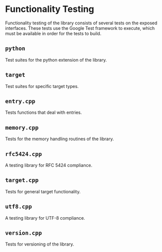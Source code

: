 # Functionality Testing

Functionality testing of the library consists of several tests on the
exposed interfaces. These tests use the Google Test framework to execute, which
must be available in order for the tests to build.

## `python`

Test suites for the python extension of the library.

## `target`

Test suites for specific target types.

## `entry.cpp`

Tests functions that deal with entries.

## `memory.cpp`

Tests for the memory handling routines of the library.

## `rfc5424.cpp`

A testing library for RFC 5424 compliance.

## `target.cpp`

Tests for general target functionality.

## `utf8.cpp`

A testing library for UTF-8 compliance.

## `version.cpp`

Tests for versioning of the library.
